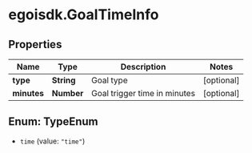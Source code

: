 # egoisdk.GoalTimeInfo

## Properties

Name | Type | Description | Notes
------------ | ------------- | ------------- | -------------
**type** | **String** | Goal type | [optional] 
**minutes** | **Number** | Goal trigger time in minutes | [optional] 



## Enum: TypeEnum


* `time` (value: `"time"`)




